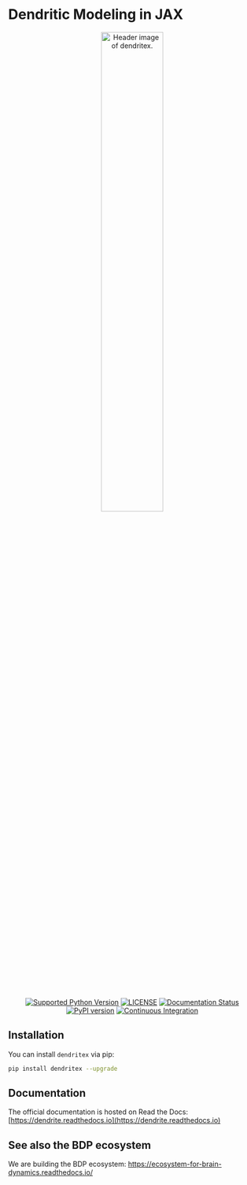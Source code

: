 

# Dendritic Modeling in JAX

<p align="center">
  	<img alt="Header image of dendritex." src="https://github.com/chaoming0625/dendritex/blob/main/docs/_static/dendritex.png" width=50%>
</p> 



<p align="center">
	<a href="https://pypi.org/project/dendritex/"><img alt="Supported Python Version" src="https://img.shields.io/pypi/pyversions/dendritex"></a>
	<a href="https://github.com/chaoming0625/dendritex/blob/main/LICENSE"><img alt="LICENSE" src="https://img.shields.io/badge/License-Apache%202.0-blue.svg"></a>
    <a href='https://dendrite.readthedocs.io/en/latest/?badge=latest'>
        <img src='https://readthedocs.org/projects/dendrite/badge/?version=latest' alt='Documentation Status' />
    </a>  	
    <a href="https://badge.fury.io/py/dendritex"><img alt="PyPI version" src="https://badge.fury.io/py/dendritex.svg"></a>
    <a href="https://github.com/chaoming0625/dendritex/actions/workflows/CI.yml"><img alt="Continuous Integration" src="https://github.com/chaoming0625/dendritex/actions/workflows/CI.yml/badge.svg"></a>
</p>


[//]: # ([``dendritex``]&#40;https://github.com/chaoming0625/dendritex&#41; provides physical units and unit-aware mathematical system in JAX for brain dynamics and AI4Science)
    

## Installation

You can install ``dendritex`` via pip:

```bash
pip install dendritex --upgrade
```

## Documentation

The official documentation is hosted on Read the Docs: [https://dendrite.readthedocs.io](https://dendrite.readthedocs.io)



## See also the BDP ecosystem

We are building the BDP ecosystem: https://ecosystem-for-brain-dynamics.readthedocs.io/

